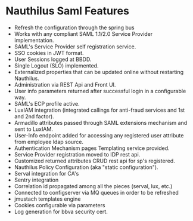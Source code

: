 Nauthilus Saml Features
======================

* Refresh the configuration through the spring bus
* Works with any compliant SAML 1.1/2.0 Service Provider implementation.
* SAML's Service Provider self registration service.
* SSO cookies in JWT format.
* User Sessions logged at BBDD.
* Single Logout (SLO) implemented.
* Externalized properties that can be updated online without restarting Nauthilus.
* Administration via REST Api and Front UI.
* User info parameters returned after successful login in a configurable way.
* SAML's ECP profile active.
* LuxIAM integration (integrated callings for anti-fraud services and 1st and 2nd factor).
* Armadillo attributes passed through SAML extensions mechanism and sent to LuxIAM.
* User-Info endpoint added for accessing any registered user attribute from employee ldap source.
* Authentication Mechanism pages Templating service provided.
* Service Provider registration moved to IDP rest api.
* Customized returned attributes CRUD rest api for sp's registered.
* Nauthilus Policy Configuration (aka "static configuration").
* Serval integration for CA's 
* Sentry integration
* Correlation id propagated among all the pieces (serval, lux, etc.)
* Connected to configserver via MQ queues in order to be refreshed
* jmustach templates engine
* Cookies configurable via parameters
* Log generation for bbva security cert.
